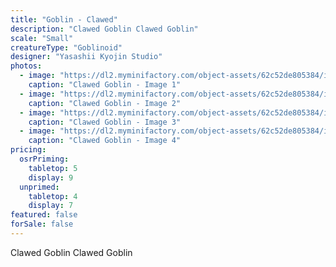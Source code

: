 ```yaml
---
title: "Goblin - Clawed"
description: "Clawed Goblin Clawed Goblin"
scale: "Small"
creatureType: "Goblinoid"
designer: "Yasashii Kyojin Studio"
photos:
  - image: "https://dl2.myminifactory.com/object-assets/62c52de805384/images/720X720-goblin-a-bob-ps.jpg"
    caption: "Clawed Goblin - Image 1"
  - image: "https://dl2.myminifactory.com/object-assets/62c52de805384/images/720X720-goblin-a-6.jpg"
    caption: "Clawed Goblin - Image 2"
  - image: "https://dl2.myminifactory.com/object-assets/62c52de805384/images/720X720-goblin-a-5.jpg"
    caption: "Clawed Goblin - Image 3"
  - image: "https://dl2.myminifactory.com/object-assets/62c52de805384/images/720X720-goblin-a.jpg"
    caption: "Clawed Goblin - Image 4"
pricing:
  osrPriming:
    tabletop: 5
    display: 9
  unprimed:
    tabletop: 4
    display: 7
featured: false
forSale: false
---
```


Clawed Goblin Clawed Goblin